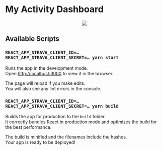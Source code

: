 # My Activity Dashboard
<p align=center>
  <img src="https://user-images.githubusercontent.com/25524993/95764646-0b1b1100-0cb1-11eb-854a-788ba284abe1.png"/>
</p>

## Available Scripts

### `REACT_APP_STRAVA_CLIENT_ID=… REACT_APP_STRAVA_CLIENT_SECRET=… yarn start`

Runs the app in the development mode.<br />
Open [http://localhost:3000](http://localhost:3000) to view it in the browser.

The page will reload if you make edits.<br />
You will also see any lint errors in the console.

### `REACT_APP_STRAVA_CLIENT_ID=… REACT_APP_STRAVA_CLIENT_SECRET=… yarn build`

Builds the app for production to the `build` folder.<br />
It correctly bundles React in production mode and optimizes the build for the best performance.

The build is minified and the filenames include the hashes.<br />
Your app is ready to be deployed!
